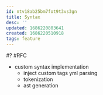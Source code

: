 ```yaml
---
id: ntv18ab25bm7fot9t3vs3gn
title: Syntax
desc: ''
updated: 1686220803641
created: 1686220510918
tags: feature
---
```


#? #RFC
- custom syntax implementation
  + inject custom tags yml parsing
  + tokenization
  + ast generation
